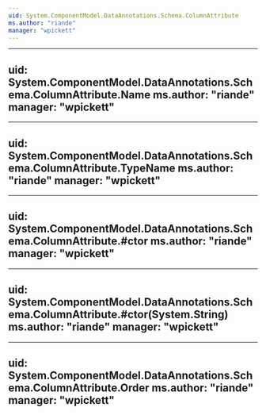```yaml
---
uid: System.ComponentModel.DataAnnotations.Schema.ColumnAttribute
ms.author: "riande"
manager: "wpickett"
---
```


---
uid: System.ComponentModel.DataAnnotations.Schema.ColumnAttribute.Name
ms.author: "riande"
manager: "wpickett"
---

---
uid: System.ComponentModel.DataAnnotations.Schema.ColumnAttribute.TypeName
ms.author: "riande"
manager: "wpickett"
---

---
uid: System.ComponentModel.DataAnnotations.Schema.ColumnAttribute.#ctor
ms.author: "riande"
manager: "wpickett"
---

---
uid: System.ComponentModel.DataAnnotations.Schema.ColumnAttribute.#ctor(System.String)
ms.author: "riande"
manager: "wpickett"
---

---
uid: System.ComponentModel.DataAnnotations.Schema.ColumnAttribute.Order
ms.author: "riande"
manager: "wpickett"
---
